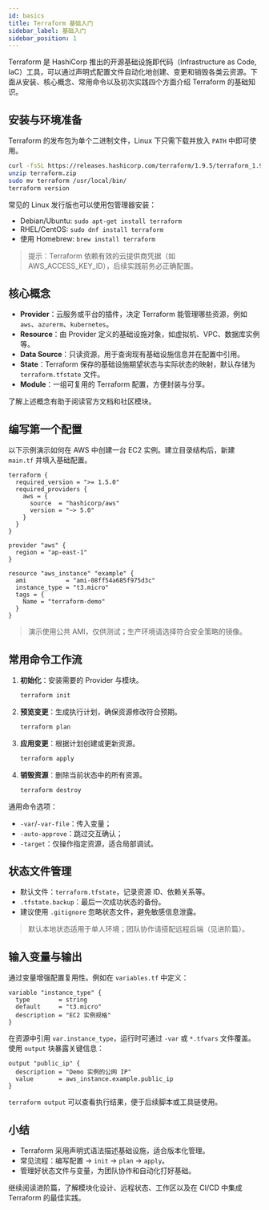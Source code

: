 ```yaml
---
id: basics
title: Terraform 基础入门
sidebar_label: 基础入门
sidebar_position: 1
---
```


Terraform 是 HashiCorp 推出的开源基础设施即代码（Infrastructure as Code, IaC）工具，可以通过声明式配置文件自动化地创建、变更和销毁各类云资源。下面从安装、核心概念、常用命令以及初次实践四个方面介绍 Terraform 的基础知识。

## 安装与环境准备

Terraform 的发布包为单个二进制文件，Linux 下只需下载并放入 `PATH` 中即可使用。

```bash
curl -fsSL https://releases.hashicorp.com/terraform/1.9.5/terraform_1.9.5_linux_amd64.zip -o terraform.zip
unzip terraform.zip
sudo mv terraform /usr/local/bin/
terraform version
```

常见的 Linux 发行版也可以使用包管理器安装：

- Debian/Ubuntu: `sudo apt-get install terraform`
- RHEL/CentOS: `sudo dnf install terraform`
- 使用 Homebrew: `brew install terraform`

> 提示：Terraform 依赖有效的云提供商凭据（如 AWS_ACCESS_KEY_ID），后续实践前务必正确配置。

## 核心概念

- **Provider**：云服务或平台的插件，决定 Terraform 能管理哪些资源，例如 `aws`、`azurerm`、`kubernetes`。
- **Resource**：由 Provider 定义的基础设施对象，如虚拟机、VPC、数据库实例等。
- **Data Source**：只读资源，用于查询现有基础设施信息并在配置中引用。
- **State**：Terraform 保存的基础设施期望状态与实际状态的映射，默认存储为 `terraform.tfstate` 文件。
- **Module**：一组可复用的 Terraform 配置，方便封装与分享。

了解上述概念有助于阅读官方文档和社区模块。

## 编写第一个配置

以下示例演示如何在 AWS 中创建一台 EC2 实例。建立目录结构后，新建 `main.tf` 并填入基础配置。

```hcl
terraform {
  required_version = ">= 1.5.0"
  required_providers {
    aws = {
      source  = "hashicorp/aws"
      version = "~> 5.0"
    }
  }
}

provider "aws" {
  region = "ap-east-1"
}

resource "aws_instance" "example" {
  ami           = "ami-08ff54a685f975d3c"
  instance_type = "t3.micro"
  tags = {
    Name = "terraform-demo"
  }
}
```

> 演示使用公共 AMI，仅供测试；生产环境请选择符合安全策略的镜像。

## 常用命令工作流

1. **初始化**：安装需要的 Provider 与模块。

   ```bash
   terraform init
   ```

2. **预览变更**：生成执行计划，确保资源修改符合预期。

   ```bash
   terraform plan
   ```

3. **应用变更**：根据计划创建或更新资源。

   ```bash
   terraform apply
   ```

4. **销毁资源**：删除当前状态中的所有资源。

   ```bash
   terraform destroy
   ```

通用命令选项：

- `-var`/`-var-file`：传入变量；
- `-auto-approve`：跳过交互确认；
- `-target`：仅操作指定资源，适合局部调试。

## 状态文件管理

- 默认文件：`terraform.tfstate`，记录资源 ID、依赖关系等。
- `.tfstate.backup`：最后一次成功状态的备份。
- 建议使用 `.gitignore` 忽略状态文件，避免敏感信息泄露。

> 默认本地状态适用于单人环境；团队协作请搭配远程后端（见进阶篇）。

## 输入变量与输出

通过变量增强配置复用性。例如在 `variables.tf` 中定义：

```hcl
variable "instance_type" {
  type        = string
  default     = "t3.micro"
  description = "EC2 实例规格"
}
```

在资源中引用 `var.instance_type`，运行时可通过 `-var` 或 `*.tfvars` 文件覆盖。使用 `output` 块暴露关键信息：

```hcl
output "public_ip" {
  description = "Demo 实例的公网 IP"
  value       = aws_instance.example.public_ip
}
```

`terraform output` 可以查看执行结果，便于后续脚本或工具链使用。

## 小结

- Terraform 采用声明式语法描述基础设施，适合版本化管理。
- 常见流程：编写配置 → `init` → `plan` → `apply`。
- 管理好状态文件与变量，为团队协作和自动化打好基础。

继续阅读进阶篇，了解模块化设计、远程状态、工作区以及在 CI/CD 中集成 Terraform 的最佳实践。
